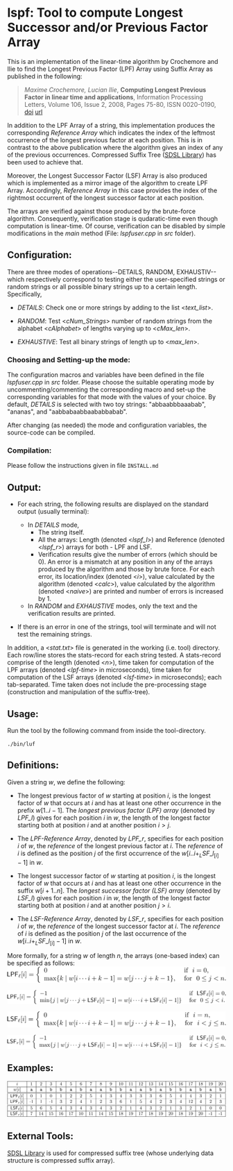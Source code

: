 # lspf: Tool to compute Longest Successor and/or Previous Factor Array

This is an implementation of the linear-time algorithm by Crochemore and Ilie to find the Longest Previous Factor (LPF) Array using Suffix Array as published in the following:

> _Maxime Crochemore, Lucian Ilie_,
> **Computing Longest Previous Factor in linear time and applications**,
> Information Processing Letters,
> Volume 106, Issue 2,
> 2008,
> Pages 75-80,
> ISSN 0020-0190,
> [doi](https://doi.org/10.1016/j.ipl.2007.10.006.)
> [url](http://www.sciencedirect.com/science/article/pii/S0020019007002979)

In addition to the LPF Array of a string, this implementation produces the corresponding _Reference Array_ which indicates the index of the leftmost occurrence of the longest previous factor at each position. This is in contrast to the above publication where the algorithm gives an index of any of the previous occurrences. Compressed Suffix Tree ([SDSL Library](https://github.com/simongog/sdsl-lite/tree/d52aa9a71513d132e30c09491b5899af449ebb94)) has been used to achieve that.

Moreover, the Longest Successor Factor (LSF) Array is also produced which is implemented as a mirror image of the algorithm to create LPF Array. Accordingly, _Reference Array_ in this case provides the index of the rightmost occurrent of the longest successor factor at each position.

The arrays are verified against those produced by the brute-force algorithm. Consequently, verification stage is qudaratic-time even though computation is linear-time. Of course, verification can be disabled by simple modifications in the _main_ method (File: _lspfuser.cpp_ in _src_ folder). 

## Configuration: 
There are three modes of operations--DETAILS, RANDOM, EXHAUSTIV--which respectively correspond to testing either the user-specified strings or random strings or all possible binary strings up to a certain length. Specifically,
 * _DETAILS_: Check one or more strings by adding to the list <*text_list*>.
  
 * _RANDOM_: Test <*cNum_Strings*> number of random strings from the alphabet <*cAlphabet*> of lengths varying up to <*cMax_len*>.
 
 * _EXHAUSTIVE_: Test all binary strings of length up to <*max_len*>.

 ### Choosing and Setting-up the mode: 
 The configuration macros and variables have been defined in the file _lspfuser.cpp_ in _src_ folder. 
 Please choose the suitable operating mode by uncommenting/commenting the corresponding macro and set-up the corresponding variables for that mode with the values of your choice. By default, _DETAILS_ is selected with two toy strings: "abbaabbbaaabab", "ananas", and "aabbabaabbaababbabab".

 After changing (as needed) the mode and configuration variables, the source-code can be compiled.
 
 ### Compilation: 
Please follow the instructions given in file `INSTALL.md`

## Output:

* For each string, the following results are displayed on the standard output (usually terminal):
  + In _DETAILS_ mode, 
    - The string itself.
    - All the arrays: Length (denoted <*lspf\_l*>) and Reference (denoted <*lspf\_r*>) arrays for both - LPF and LSF. 
    - Verification results give the number of errors (which should be 0). An error is a mismatch at any position in any of the arrays produced by the algorithm and those by brute force. For each error, its location/index (denoted <*i*>), value calculated by the algorithm (denoted <*calc*>), value calculated by the algorithm (denoted <*naive*>) are printed and number of errors is increased by 1.
  + In _RANDOM_ and _EXHAUSTIVE_ modes, only the text and the verification results are printed.

* If there is an error in one of the strings, tool will terminate and will not test the remaining strings.

In addition, a <*stat.txt*> file is generated in the working (i.e. tool) directory. Each row/line stores the stats-record for each string tested. A stats-record comprise of the length (denoted <*n*>), time taken for computation of the LPF arrays (denoted <*lpf-time*> in microseconds), time taken for computation of the LSF arrays (denoted <*lsf-time*> in microseconds); each tab-separated. Time taken does not include the pre-processing stage (construction and manipulation of the suffix-tree).




## Usage: 
Run the tool by the following command from inside the tool-directory.
```
./bin/luf 
```

## Definitions: 
Given a string $w$, we define the following:
* The longest previous factor of $w$ starting at position $i$, is the longest factor of $w$ that occurs at $i$ and has at least one other occurrence in the prefix $w[1 .. i-1]$. The _longest previous factor (LPF) array_ (denoted by _LPF\_l_) gives for each position $i$ in $w$, the length of the longest factor starting both at position $i$ and at another position $i > j$.
* The _LPF-Reference Array_, denoted by _LPF\_r_, specifies for each position $i$ of $w$, the _reference_ of the longest previous factor at $i$. The _reference_ of $i$ is defined as the position $j$ of the first occurrence of the $w[i .. i+ _LSF\_l_[i]-1]$ in $w$.

* The longest successor factor of $w$ starting at position $i$, is the longest factor of $w$ that occurs at $i$ and has at least one other occurrence in the suffix $w[i+1 .. n]$. The _longest successor factor (LSF) array_ (denoted by _LSF\_l_) gives for each position $i$ in $w$, the length of the longest factor starting both at position $i$ and at another position $j>i$.
* The _LSF-Reference Array_, denoted by _LSF\_r_, specifies for each position $i$ of $w$, the _reference_ of the longest successor factor at $i$. The _reference_ of $i$ is defined as the position $j$ of the last occurrence of the $w[i .. i+ _LSF\_l_[i]-1]$ in $w$.


More formally, for a string $w$ of length $n$, the arrays (one-based index) can be specified as follows:
![lpfl-array](doc/lpfl.png "LPF-length Array")

![lpfr-array](doc/lpfr.png "LPF-ref Array")

![lsfl-array](doc/lsfl.png "LSF-length Array")

![lsfr-array](doc/lsfr.png "LPF-ref Array")

## Examples: 
![example](doc/eg.png "Example")

## External Tools: 
[SDSL Library](https://github.com/simongog/sdsl-lite/tree/d52aa9a71513d132e30c09491b5899af449ebb94) is used for compressed suffix tree (whose underlying data structure is compressed suffix array).


